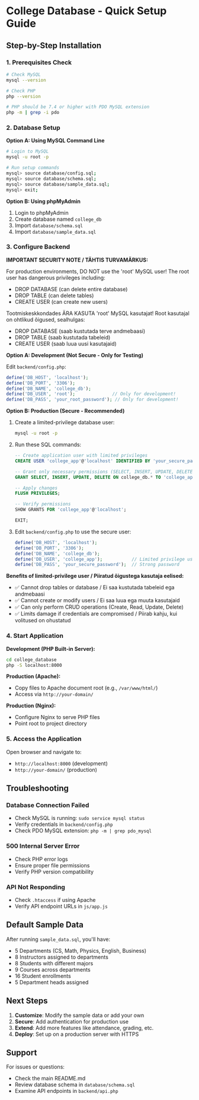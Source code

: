 # College Database - Quick Setup Guide

## Step-by-Step Installation

### 1. Prerequisites Check
```bash
# Check MySQL
mysql --version

# Check PHP
php --version

# PHP should be 7.4 or higher with PDO MySQL extension
php -m | grep -i pdo
```

### 2. Database Setup

**Option A: Using MySQL Command Line**
```bash
# Login to MySQL
mysql -u root -p

# Run setup commands
mysql> source database/config.sql;
mysql> source database/schema.sql;
mysql> source database/sample_data.sql;
mysql> exit;
```

**Option B: Using phpMyAdmin**
1. Login to phpMyAdmin
2. Create database named `college_db`
3. Import `database/schema.sql`
4. Import `database/sample_data.sql`

### 3. Configure Backend

**IMPORTANT SECURITY NOTE / TÄHTIS TURVAMÄRKUS:**

For production environments, DO NOT use the 'root' MySQL user!
The root user has dangerous privileges including:
- DROP DATABASE (can delete entire database)
- DROP TABLE (can delete tables)
- CREATE USER (can create new users)

Tootmiskeskkondades ÄRA KASUTA 'root' MySQL kasutajat!
Root kasutajal on ohtlikud õigused, sealhulgas:
- DROP DATABASE (saab kustutada terve andmebaasi)
- DROP TABLE (saab kustutada tabeleid)
- CREATE USER (saab luua uusi kasutajaid)

**Option A: Development (Not Secure - Only for Testing)**

Edit `backend/config.php`:
```php
define('DB_HOST', 'localhost');
define('DB_PORT', '3306');
define('DB_NAME', 'college_db');
define('DB_USER', 'root');              // Only for development!
define('DB_PASS', 'your_root_password'); // Only for development!
```

**Option B: Production (Secure - Recommended)**

1. Create a limited-privilege database user:
   ```bash
   mysql -u root -p
   ```

2. Run these SQL commands:
   ```sql
   -- Create application user with limited privileges
   CREATE USER 'college_app'@'localhost' IDENTIFIED BY 'your_secure_password';
   
   -- Grant only necessary permissions (SELECT, INSERT, UPDATE, DELETE)
   GRANT SELECT, INSERT, UPDATE, DELETE ON college_db.* TO 'college_app'@'localhost';
   
   -- Apply changes
   FLUSH PRIVILEGES;
   
   -- Verify permissions
   SHOW GRANTS FOR 'college_app'@'localhost';
   
   EXIT;
   ```

3. Edit `backend/config.php` to use the secure user:
   ```php
   define('DB_HOST', 'localhost');
   define('DB_PORT', '3306');
   define('DB_NAME', 'college_db');
   define('DB_USER', 'college_app');           // Limited privilege user
   define('DB_PASS', 'your_secure_password');  // Strong password
   ```

**Benefits of limited-privilege user / Piiratud õigustega kasutaja eelised:**
- ✅ Cannot drop tables or database / Ei saa kustutada tabeleid ega andmebaasi
- ✅ Cannot create or modify users / Ei saa luua ega muuta kasutajaid
- ✅ Can only perform CRUD operations (Create, Read, Update, Delete)
- ✅ Limits damage if credentials are compromised / Piirab kahju, kui volitused on ohustatud

### 4. Start Application

**Development (PHP Built-in Server):**
```bash
cd college_database
php -S localhost:8000
```

**Production (Apache):**
- Copy files to Apache document root (e.g., `/var/www/html/`)
- Access via `http://your-domain/`

**Production (Nginx):**
- Configure Nginx to serve PHP files
- Point root to project directory

### 5. Access the Application

Open browser and navigate to:
- `http://localhost:8000` (development)
- `http://your-domain/` (production)

## Troubleshooting

### Database Connection Failed
- Check MySQL is running: `sudo service mysql status`
- Verify credentials in `backend/config.php`
- Check PDO MySQL extension: `php -m | grep pdo_mysql`

### 500 Internal Server Error
- Check PHP error logs
- Ensure proper file permissions
- Verify PHP version compatibility

### API Not Responding
- Check `.htaccess` if using Apache
- Verify API endpoint URLs in `js/app.js`

## Default Sample Data

After running `sample_data.sql`, you'll have:
- 5 Departments (CS, Math, Physics, English, Business)
- 8 Instructors assigned to departments
- 8 Students with different majors
- 9 Courses across departments
- 16 Student enrollments
- 5 Department heads assigned

## Next Steps

1. **Customize**: Modify the sample data or add your own
2. **Secure**: Add authentication for production use
3. **Extend**: Add more features like attendance, grading, etc.
4. **Deploy**: Set up on a production server with HTTPS

## Support

For issues or questions:
- Check the main README.md
- Review database schema in `database/schema.sql`
- Examine API endpoints in `backend/api.php`
